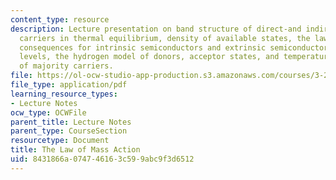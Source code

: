 ```yaml
---
content_type: resource
description: Lecture presentation on band structure of direct-and indirect-gap semiconductors,
  carriers in thermal equilibrium, density of available states, the law of mass action,
  consequences for intrinsic semiconductors and extrinsic semiconductors, impurity
  levels, the hydrogen model of donors, acceptor states, and temperature dependence
  of majority carriers.
file: https://ol-ocw-studio-app-production.s3.amazonaws.com/courses/3-23-electrical-optical-and-magnetic-properties-of-materials-fall-2007/8431866a074746163c599abc9f3d6512_lec13.pdf
file_type: application/pdf
learning_resource_types:
- Lecture Notes
ocw_type: OCWFile
parent_title: Lecture Notes
parent_type: CourseSection
resourcetype: Document
title: The Law of Mass Action
uid: 8431866a-0747-4616-3c59-9abc9f3d6512
---
```


